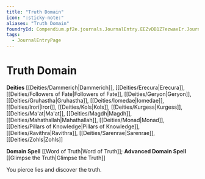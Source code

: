 ```yaml
---
title: "Truth Domain"
icon: ":sticky-note:"
aliases: "Truth Domain"
foundryId: Compendium.pf2e.journals.JournalEntry.EEZvDB1Z7ezwaxIr.JournalEntryPage.lgsJz7mZ1OTe340e
tags:
  - JournalEntryPage
---
```


# Truth Domain
**Deities** [[Deities/Dammerich|Dammerich]], [[Deities/Erecura|Erecura]], [[Deities/Followers of Fate|Followers of Fate]], [[Deities/Geryon|Geryon]], [[Deities/Gruhastha|Gruhastha]], [[Deities/Iomedae|Iomedae]], [[Deities/Irori|Irori]], [[Deities/Kols|Kols]], [[Deities/Kurgess|Kurgess]], [[Deities/Ma'at|Ma'at]], [[Deities/Magdh|Magdh]], [[Deities/Mahathallah|Mahathallah]], [[Deities/Monad|Monad]], [[Deities/Pillars of Knowledge|Pillars of Knowledge]], [[Deities/Ravithra|Ravithra]], [[Deities/Sarenrae|Sarenrae]], [[Deities/Zohls|Zohls]]

**Domain Spell** [[Word of Truth|Word of Truth]]; **Advanced Domain Spell** [[Glimpse the Truth|Glimpse the Truth]]

You pierce lies and discover the truth.
